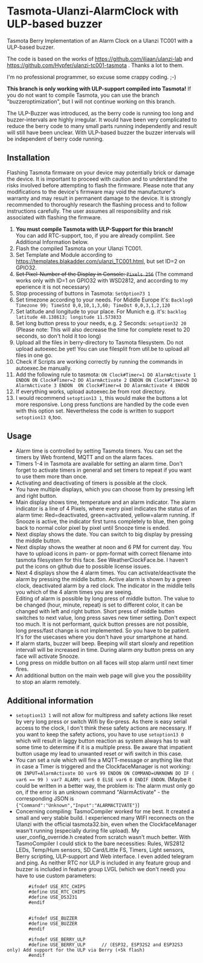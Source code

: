 # Tasmota-Ulanzi-AlarmClock with ULP-based buzzer
Tasmota Berry Implementation of an Alarm Clock on a Ulanzi TC001 with a ULP-based buzzer.

The code is based on the works of https://github.com/iliaan/ulanzi-lab and https://github.com/Hypfer/ulanzi-tc001-tasmota . Thanks a lot to them.

I'm no professional programmer, so excuse some crappy coding. ;-)

**This branch is only working with ULP-support compiled into Tasmota!** If you do not want to compile Tasmota, you can use the branch "buzzeroptimization", but I will not continue working on this branch.

The ULP-Buzzer was introduced, as the berry code is running too long and buzzer-intervals are highly irregular. It would have been very complicated to reduce the berry code to many small parts running independently and result will still have been unclear. With ULP-based buzzer the buzzer intervals will be independent of berry code running.

## Installation
Flashing Tasmota firmware on your device may potentially brick or damage the device. It is important to proceed with caution and to understand the risks involved before attempting to flash the firmware. Please note that any modifications to the device's firmware may void the manufacturer's warranty and may result in permanent damage to the device. It is strongly recommended to thoroughly research the flashing process and to follow instructions carefully. The user assumes all responsibility and risk associated with flashing the firmware.

1. **You must compile Tasmota with ULP-Support for this branch!**  
You can add RTC-support, too, if you are already compilint. See Additional Information below.
2. Flash the compiled Tasmota on your Ulanzi TC001.
3. Set Template and Module according to https://templates.blakadder.com/ulanzi_TC001.html, but set ID=2 on GPIO32.
4. ~~Set Pixel-Number of the Display in Console: `Pixels 256`~~ (The command works only with ID=1 on GPIO32 with WSD2812, and according to my eperience it is not necessary)
5. Stop processing of buttons in Tasmota: `SetOption73 1`
6. Set timezone according to your needs. For Middle Europe it's: `Backlog0 Timezone 99; TimeStd 0,0,10,1,3,60; TimeDst 0,0,3,1,2,120`
7. Set latitude and longitude to your place. For Munich e.g. it's: `backlog latitude 48.138613; longitude 11.573833`
8. Set long button press to your needs, e.g. 2 Seconds: `setoption32 20` (Please note: This will also decrease the time for complete reset to 20 seconds, so don't hold it too long)
9. Upload all the files in berry-directory to Tasmota filesystem. Do not upload autoexec.be yet! You can use filesplit from util.be to upload all files in one go.
10. Check if Scripts are working correctly by running the commands in autoexec.be manually.
11. Add the following rule to tasmota: `ON Clock#Timer=1 DO AlarmActivate 1 ENDON ON Clock#Timer=2 DO AlarmActivate 2 ENDON ON Clock#Timer=3 DO AlarmActivate 3 ENDON  ON Clock#Timer=4 DO AlarmActivate 4 ENDON ` 
12. If everything works, upload autoexec.be from root directory.
13. I would recommend `setoption13 1`, this would make the buttons a lot more responsive. Long press functions are handled by the code even with this option set. Nevertheless the code is written to support `setoption13 0`,too.


## Usage
- Alarm time is controlled by setting Tasmota timers. You can set the timers by Web frontend, MQTT and on the alarm faces.
- Timers 1-4 in Tasmota are available for setting an alarm time. Don't forget to activate timers in general and set timers to repeat if you want to use them more than once.
- Activating and deactivating of timers is possible at the clock.
- You have multiple displays, which you can choose from by pressing left and right button.
- Main display shows time, temperature and an alarm indicator. The alarm indicator is a line of 4 Pixels, where every pixel indicates the status of an alarm time: Red=deactivated, green=activated, yellow=alarm running. If Snooze is active, the indicator first turns completely to blue, then going back to normal color pixel by pixel until Snooze time is ended.
- Next display shows the date. You can switch to big display by pressing the middle button.
- Next display shows the weather at noon and 6 PM for current day. You have to upload icons in pam- or ppm-format with correct filename into tasmota filesystem for this face. See WeatherClockFace.be. I haven't put the icons on github due to possible license issues.
- Next 4 displays show the 4 alarm times. You can activate/deactivate the alarm by pressing the middle button. Active alarm is shown by a green clock, deactivated alarm by a red clock. The indicator in the middle tells you which of the 4 alarm times you are seeing.  
Editing of alarm is possible by long press of middle button. The value to be changed (hour, minute, repeat) is set to different color, it can be changed with left and right button. Short press of middle butten switches to next value, long press saves new timer setting. Don't expect too much. It is not performant, quick button presses are not possible, long press/fast change is not implemented. So you have to be patient. It's for the usecases where you don't have your smartphone at hand.
- If alarm starts, buzzer will beep. Beeping will start slowly and repetition intervall will be increased in time. During alarm *any* button press on any face will activate Snooze.
- Long press on middle button on all faces will stop alarm until next timer fires.
- An additional button on the main web page will give you the possibility to stop an alarm remotely.


## Additional information
- `setoption13 1` will not allow for multipress and safety actions like reset by very long press or switch Wifi by 6x-press. As there is easy serial access to the clock, I don't think these safety actions are necessary. If you want to keep the safety actions, you have to use `setoption13 0` which will result in laggy button reaction as system always has to wait some time to determine if it is a multiple press. Be aware that impatient button usage my lead to unwanted reset or wifi switch in this case.  
- You can set a rule which will fire a MQTT-message or anything like that in case a Timer is triggered and the ClockfaceManager is not working: `ON INPUT=AlarmActivate DO var6 99 ENDON ON COMMAND=UNKNOWN DO IF ( var6 == 99 ) var7 ALARM; var6 0 ELSE var6 0 ENDIF ENDON`. (Maybe it could be written in a better way, the problem is: The alarm must only go on, if the error is an unknown command "AlarmActivate" - the corresponding JSON is `{"Command":"Unknown","Input":"ALARMACTIVATE"}`)
- Concerning compiling: TasmoCompiler worked for me best. It created a small and very stable build. I experienced many WIFI reconnects on the Ulanzi with the official tasmota32.bin, even when the ClockfaceManager wasn't running (especially during file upload). My user_config_override.h created from scratch wasn't much better. With TasmoCompiler I could stick to the bare necessities: Rules, WS2812 LEDs, Temp/Hum sensors, SD Card/Little FS, Timers, Light sensors, Berry scripting, ULP-support and Web interface. I even added telegram and ping. As neither RTC nor ULP is included in any feature group and buzzer is included in feature group LVGL (which we don't need) you have to use custom parameters:
```    
        #ifndef USE_RTC_CHIPS
        #define USE_RTC_CHIPS
        #define USE_DS3231
        #endif


        #ifndef USE_BUZZER
        #define USE_BUZZER
        #endif
        
        #ifndef USE_BERRY_ULP 
        #define USE_BERRY_ULP      // (ESP32, ESP32S2 and ESP32S3 only) Add support for the ULP via Berry (+5k flash)
        #endif
```



